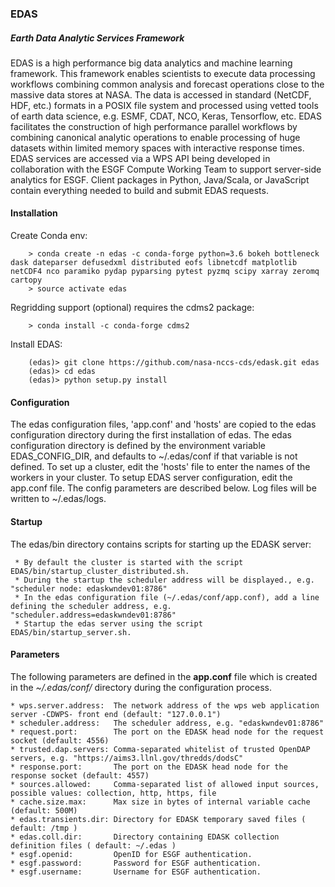 ### EDAS

##### Earth Data Analytic Services Framework

EDAS is a high performance big data analytics and machine learning framework. This framework enables scientists to execute data processing workflows combining common analysis and forecast operations close to the massive data stores at NASA. The data is accessed in standard (NetCDF, HDF, etc.) formats in a POSIX file system and processed using vetted tools of earth data science, e.g. ESMF, CDAT, NCO, Keras, Tensorflow, etc.  EDAS facilitates the construction of high performance parallel workflows by combining canonical analytic operations to enable processing of huge datasets within limited memory spaces with interactive response times. EDAS services are accessed via a WPS API being developed in collaboration with the ESGF Compute Working Team to support server-side analytics for ESGF. Client packages in Python, Java/Scala, or JavaScript contain everything needed to build and submit EDAS requests.   

#### Installation

Create Conda env:
```
    > conda create -n edas -c conda-forge python=3.6 bokeh bottleneck dask dateparser defusedxml distributed eofs libnetcdf matplotlib netCDF4 nco paramiko pydap pyparsing pytest pyzmq scipy xarray zeromq cartopy 
    > source activate edas
```   
Regridding support (optional) requires the cdms2 package:
```
    > conda install -c conda-forge cdms2

``` 
Install EDAS:
```
    (edas)> git clone https://github.com/nasa-nccs-cds/edask.git edas
    (edas)> cd edas
    (edas)> python setup.py install
```

#### Configuration

The edas configuration files, 'app.conf' and 'hosts' are copied to the edas configuration directory during the first installation of edas.  The edas configuration 
directory is defined by the environment variable EDAS_CONFIG_DIR, and defaults to ~/.edas/conf if that variable is not defined. To set up a cluster, edit the 
'hosts' file to enter the names of the workers in your cluster. To setup EDAS server configuration, edit the app.conf file.  The config parameters are described 
below.  Log files will be written to ~/.edas/logs.

#### Startup

The edas/bin directory contains scripts for starting up the EDASK server:

     * By default the cluster is started with the script EDAS/bin/startup_cluster_distributed.sh.  
     * During the startup the scheduler address will be displayed., e.g. "scheduler node: edaskwndev01:8786"
     * In the edas configuration file (~/.edas/conf/app.conf), add a line defining the scheduler address, e.g. "scheduler.address=edaskwndev01:8786"
     * Startup the edas server using the script EDAS/bin/startup_server.sh. 

#### Parameters
  The following parameters are defined in the **app.conf** file which is created in the *~/.edas/conf/* directory during the configuration process.
```
* wps.server.address:  The network address of the wps web application server -CDWPS- front end (default: "127.0.0.1")
* scheduler.address:   The scheduler address, e.g. "edaskwndev01:8786"
* request.port:        The port on the EDASK head node for the request socket (default: 4556)
* trusted.dap.servers: Comma-separated whitelist of trusted OpenDAP servers, e.g. "https://aims3.llnl.gov/thredds/dodsC"
* response.port:       The port on the EDASK head node for the response socket (default: 4557)
* sources.allowed:     Comma-separated list of allowed input sources, possible values: collection, http, https, file
* cache.size.max:      Max size in bytes of internal variable cache (default: 500M)
* edas.transients.dir: Directory for EDASK temporary saved files ( default: /tmp ) 
* edas.coll.dir:       Directory containing EDASK collection definition files ( default: ~/.edas )
* esgf.openid:         OpenID for ESGF authentication.
* esgf.password:       Password for ESGF authentication.
* esgf.username:       Username for ESGF authentication.
```
